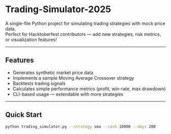 # Trading-Simulator-2025

A single-file Python project for simulating trading strategies with mock price data.  
Perfect for Hacktoberfest contributors — add new strategies, risk metrics, or visualization features!

---

## Features
- Generates synthetic market price data
- Implements a sample Moving Average Crossover strategy
- Backtests trading signals
- Calculates simple performance metrics (profit, win-rate, max drawdown)
- CLI-based usage — extendable with more strategies

---

## Quick Start

```bash
python trading_simulator.py --strategy sma --cash 10000 --days 200
